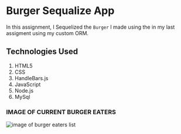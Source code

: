 # Burger Sequalize App

In this assignment, I  Sequelized the `Burger` I made using the in my last assigment using my custom ORM.

## Technologies Used

1. HTML5
2. CSS
3. HandleBars.js
4. JavaScript
5. Node.js
6. MySql

### IMAGE OF CURRENT BURGER EATERS
![image of burger eaters list]("./public/assets/img/burger-eaters.png")
